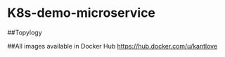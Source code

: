 # K8s-demo-microservice
 
##Topylogy


##All images available in Docker Hub
https://hub.docker.com/u/kantlove
